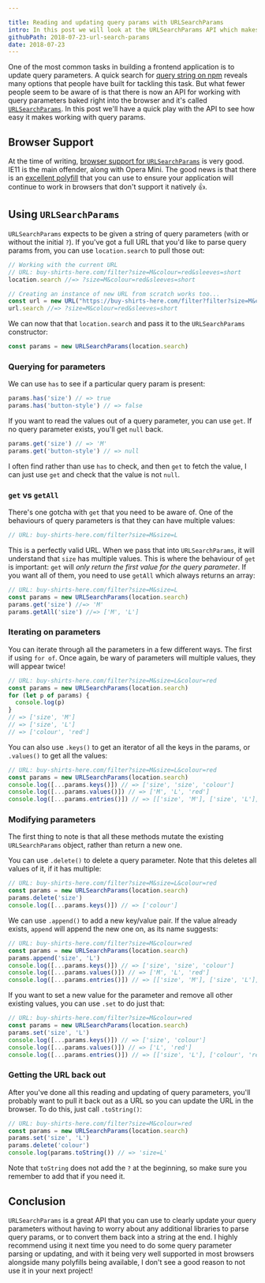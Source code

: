 ```yaml
---

title: Reading and updating query params with URLSearchParams
intro: In this post we will look at the URLSearchParams API which makes it really easy to read, delete and set query parameters.
githubPath: 2018-07-23-url-search-params
date: 2018-07-23
---
```


One of the most common tasks in building a frontend application is to update
query parameters. A quick search for
[query string on npm](https://www.npmjs.com/search?q=query%20string) reveals
many options that people have built for tackling this task. But what fewer
people seem to be aware of is that there is now an API for working with query
parameters baked right into the browser and it's called
[`URLSearchParams`](https://developer.mozilla.org/en-US/docs/Web/API/URLSearchParams).
In this post we'll have a quick play with the API to see how easy it makes
working with query params.

## Browser Support

At the time of writing,
[browser support for `URLSearchParams`](https://caniuse.com/#feat=urlsearchparams)
is very good. IE11 is the main offender, along with Opera Mini. The good news is
that there is an
[excellent polyfill](https://github.com/WebReflection/url-search-params) that
you can use to ensure your application will continue to work in browsers that
don't support it natively 👍.

## Using `URLSearchParams`

`URLSearchParams` expects to be given a string of query parameters (with or
without the initial `?`). If you've got a full URL that you'd like to parse
query params from, you can use `location.search` to pull those out:

```js
// Working with the current URL
// URL: buy-shirts-here.com/filter?size=M&colour=red&sleeves=short
location.search //=> ?size=M&colour=red&sleeves=short

// Creating an instance of new URL from scratch works too...
const url = new URL("https://buy-shirts-here.com/filter?filter?size=M&colour=red&sleeves=short")
url.search //=> ?size=M&colour=red&sleeves=short
```

We can now that that `location.search` and pass it to the `URLSearchParams`
constructor:

```js
const params = new URLSearchParams(location.search)
```

### Querying for parameters

We can use `has` to see if a particular query param is present:

```js
params.has('size') // => true
params.has('button-style') // => false
```

If you want to read the values out of a query parameter, you can use `get`. If
no query parameter exists, you'll get `null` back.

```js
params.get('size') // => 'M'
params.get('button-style') // => null
```

I often find rather than use `has` to check, and then `get` to fetch the value,
I can just use `get` and check that the value is not `null`.

### `get` vs `getAll`

There's one gotcha with `get` that you need to be aware of. One of the
behaviours of query parameters is that they can have multiple values:

```js
// URL: buy-shirts-here.com/filter?size=M&size=L
```

This is a perfectly valid URL. When we pass that into `URLSearchParams`, it will
understand that `size` has multiple values. This is where the behaviour of `get`
is important: `get` will _only return the first value for the query parameter_.
If you want all of them, you need to use `getAll` which always returns an array:

```js
// URL: buy-shirts-here.com/filter?size=M&size=L
const params = new URLSearchParams(location.search)
params.get('size') //=> 'M'
params.getAll('size') //=> ['M', 'L']
```

### Iterating on parameters

You can iterate through all the parameters in a few different ways. The first if
using `for of`. Once again, be wary of parameters will multiple values, they
will appear twice!

```js
// URL: buy-shirts-here.com/filter?size=M&size=L&colour=red
const params = new URLSearchParams(location.search)
for (let p of params) {
  console.log(p)
}
// => ['size', 'M']
// => ['size', 'L']
// => ['colour', 'red']
```

You can also use `.keys()` to get an iterator of all the keys in the params, or
`.values()` to get all the values:

```js
// URL: buy-shirts-here.com/filter?size=M&size=L&colour=red
const params = new URLSearchParams(location.search)
console.log([...params.keys()]) // => ['size', 'size', 'colour']
console.log([...params.values()]) // => ['M', 'L', 'red']
console.log([...params.entries()]) // => [['size', 'M'], ['size', 'L'], ['colour', 'red']]
```

### Modifying parameters

The first thing to note is that all these methods mutate the existing
`URLSearchParams` object, rather than return a new one.

You can use `.delete()` to delete a query parameter. Note that this deletes all
values of it, if it has multiple:

```js
// URL: buy-shirts-here.com/filter?size=M&size=L&colour=red
const params = new URLSearchParams(location.search)
params.delete('size')
console.log([...params.keys()]) // => ['colour']
```

We can use `.append()` to add a new key/value pair. If the value already exists,
`append` will append the new one on, as its name suggests:

```js
// URL: buy-shirts-here.com/filter?size=M&colour=red
const params = new URLSearchParams(location.search)
params.append('size', 'L')
console.log([...params.keys()]) // => ['size', 'size', 'colour']
console.log([...params.values()]) // => ['M', 'L', 'red']
console.log([...params.entries()]) // => [['size', 'M'], ['size', 'L'], ['colour', 'red']]
```

If you want to set a new value for the parameter and remove all other existing
values, you can use `.set` to do just that:

```js
// URL: buy-shirts-here.com/filter?size=M&colour=red
const params = new URLSearchParams(location.search)
params.set('size', 'L')
console.log([...params.keys()]) // => ['size', 'colour']
console.log([...params.values()]) // => ['L', 'red']
console.log([...params.entries()]) // => [['size', 'L'], ['colour', 'red']]
```

### Getting the URL back out

After you've done all this reading and updating of query parameters, you'll
probably want to pull it back out as a URL so you can update the URL in the
browser. To do this, just call `.toString()`:

```js
// URL: buy-shirts-here.com/filter?size=M&colour=red
const params = new URLSearchParams(location.search)
params.set('size', 'L')
params.delete('colour')
console.log(params.toString()) // => 'size=L'
```

Note that `toString` does not add the `?` at the beginning, so make sure you
remember to add that if you need it.

## Conclusion

`URLSearchParams` is a great API that you can use to clearly update your query
parameters without having to worry about any additional libraries to parse query
params, or to convert them back into a string at the end. I highly recommend
using it next time you need to do some query parameter parsing or updating, and
with it being very well supported in most browsers alongside many polyfills
being available, I don't see a good reason to not use it in your next project!
